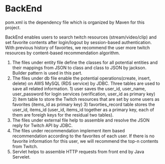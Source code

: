 # BackEnd

pom.xml is the dependency file which is organized by Maven for this project.

BackEnd enables users to search twitch resources (stream/video/clip) and set favorite contents after login/logout by session-based authentication. With previous history of favoirtes, we recommend the user more twitch resources by content-based recommendation algorithm.

1. The files under entity file define the classes for all potential entities and their mappings from JSON to class and class to JSON by jackson. Builder pattern is used in this part.
2. The files under db file enable the potential operations(create, insert, delete) on AWS MySQL (RDS service) by JDBC. Three tables are used to save all related information. 1) user saves the user_id, user_name, user_password for login services (verification, user_id as primary key) 2) item table to store the Twitch resources that are set by some users as favorites (items_id as primary key) 3) favorties_record table stores the user_id, items_id (user_id, items_id together as a primary key, each of them are foreigh keys for the residual two tables).
3. The files under external file help to assemble and resolve the JSON reply for Twitch API by JDBC. 
4. The files under recommendation implement item based recommendation according to the favorites of each user. If there is no favorite information for this user, we will recommend the top-n contents from Twitch.
5. Servlet helps to assemble HTTP requests from front end by Java Servelet.
